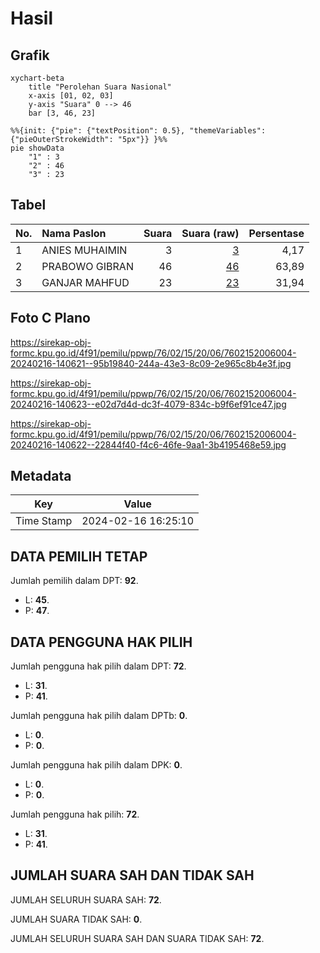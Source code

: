 # Hasil

## Grafik

```mermaid
xychart-beta
    title "Perolehan Suara Nasional"
    x-axis [01, 02, 03]
    y-axis "Suara" 0 --> 46
    bar [3, 46, 23]
```

```mermaid
%%{init: {"pie": {"textPosition": 0.5}, "themeVariables": {"pieOuterStrokeWidth": "5px"}} }%%
pie showData
    "1" : 3
    "2" : 46
    "3" : 23
```

## Tabel

| No. | Nama Paslon    | Suara | Suara (raw) | Persentase |
|:--- |:-------------- | -----:| -----------:| ----------:|
| 1   | ANIES MUHAIMIN | 3     | [3][p-1]    | 4,17       |
| 2   | PRABOWO GIBRAN | 46    | [46][p-2]   | 63,89      |
| 3   | GANJAR MAHFUD  | 23    | [23][p-3]   | 31,94      |


[p-1]: https://github.com/gigit-pemilu/pemilu-2024/blob/main/pilpres/hitung-suara/sub/76-sulawesi-barat/sub/02-mamuju/sub/15-bonehau/sub/2006-mappu/sub/004-tps/sub/paslon-1.txt
[p-2]: https://github.com/gigit-pemilu/pemilu-2024/blob/main/pilpres/hitung-suara/sub/76-sulawesi-barat/sub/02-mamuju/sub/15-bonehau/sub/2006-mappu/sub/004-tps/sub/paslon-2.txt
[p-3]: https://github.com/gigit-pemilu/pemilu-2024/blob/main/pilpres/hitung-suara/sub/76-sulawesi-barat/sub/02-mamuju/sub/15-bonehau/sub/2006-mappu/sub/004-tps/sub/paslon-3.txt

## Foto C Plano

https://sirekap-obj-formc.kpu.go.id/4f91/pemilu/ppwp/76/02/15/20/06/7602152006004-20240216-140621--95b19840-244a-43e3-8c09-2e965c8b4e3f.jpg

https://sirekap-obj-formc.kpu.go.id/4f91/pemilu/ppwp/76/02/15/20/06/7602152006004-20240216-140623--e02d7d4d-dc3f-4079-834c-b9f6ef91ce47.jpg

https://sirekap-obj-formc.kpu.go.id/4f91/pemilu/ppwp/76/02/15/20/06/7602152006004-20240216-140622--22844f40-f4c6-46fe-9aa1-3b4195468e59.jpg


## Metadata

| Key        | Value               |
| ---------- | ------------------- |
| Time Stamp | 2024-02-16 16:25:10 |


## DATA PEMILIH TETAP

Jumlah pemilih dalam DPT: **92**.
 * L: **45**.
 * P: **47**.

## DATA PENGGUNA HAK PILIH

Jumlah pengguna hak pilih dalam DPT: **72**.
 * L: **31**.
 * P: **41**.

Jumlah pengguna hak pilih dalam DPTb: **0**.
 * L: **0**.
 * P: **0**.

Jumlah pengguna hak pilih dalam DPK: **0**.
 * L: **0**.
 * P: **0**.

Jumlah pengguna hak pilih: **72**.
 * L: **31**.
 * P: **41**.

## JUMLAH SUARA SAH DAN TIDAK SAH

JUMLAH SELURUH SUARA SAH: **72**.

JUMLAH SUARA TIDAK SAH: **0**.

JUMLAH SELURUH SUARA SAH DAN SUARA TIDAK SAH: **72**.


